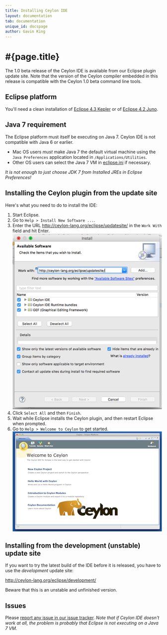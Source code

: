 ```yaml
---
title: Installing Ceylon IDE
layout: documentation
tab: documentation
unique_id: docspage
author: Gavin King
---
```

# #{page.title}

The 1.0 beta release of the Ceylon IDE is available from our Eclipse 
plugin update site. Note that the version of the Ceylon compiler embedded 
in this release is compatible with the Ceylon 1.0 beta command line tools.

## Eclipse platform

You'll need a clean installation of [Eclipse 4.3 Kepler][eclipse] or of 
[Eclipse 4.2 Juno][juno].

## Java 7 requirement

The Eclipse platform must itself be executing on Java 7. Ceylon IDE is
not compatible with Java 6 or earlier.

- Mac OS users _must_ make Java 7 the default virtual machine using the 
  `Java Preferences` application located in `/Applications/Utilities`.
- Other OS users can select the Java 7 VM in [eclipse.ini][eclipseini]
  if necessary.
  
_It is not enough to just choose JDK 7 from Installed JREs in Eclipse 
Preferences!_

## Installing the Ceylon plugin from the update site

Here's what you need to do to install the IDE:

1. Start Eclipse.
2. Go to `Help > Install New Software ...`.
3. Enter the URL <http://ceylon-lang.org/eclipse/updatesite/>
   in the `Work With` field and hit Enter.<br/>
   ![eclipseupdatesite](/images/eclipseupdatesite.png "Update Site")
4. Click `Select All` and then `Finish`.
5. Wait while Eclipse installs the Ceylon plugin, and then restart 
   Eclipse when prompted.
6. Go to `Help > Welcome to Ceylon` to get started.<br/>
   ![welcomepage](/images/screenshots/intro.png "Welcome Page")

[eclipse]: http://www.eclipse.org/downloads/
[juno]: http://eclipse.org/juno
[issues]: https://github.com/ceylon/ceylon-ide-eclipse/issues
[eclipseini]: http://wiki.eclipse.org/Eclipse.ini

## Installing from the development (unstable) update site

If you want to try the latest build of the IDE before it is released, you
have to use the _development_ update site:

<http://ceylon-lang.org/eclipse/development/>

Beware that this is an unstable and unfinished version.

## Issues

Please [report any issue in our issue tracker][issues]. _Note that if
Ceylon IDE doesn't work at all, the problem is probably that Eclipse
is not executing on a Java 7 VM._

